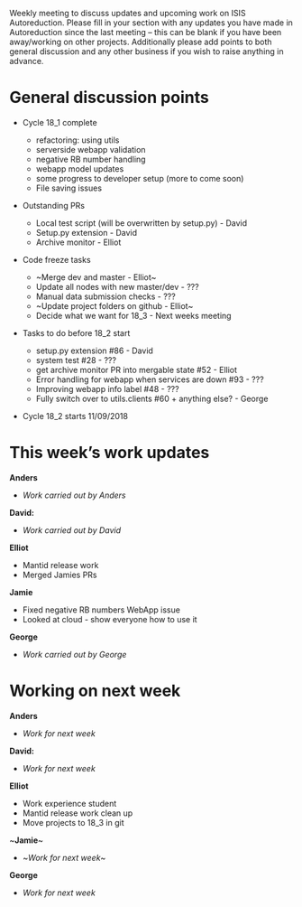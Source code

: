 Weekly meeting to discuss updates and upcoming work on ISIS Autoreduction.
Please fill in your section with any updates you have made in Autoreduction since the last meeting – this can be blank if you have been away/working on other projects. Additionally please add points to both general discussion and any other business if you wish to raise anything in advance. 

General discussion points
=========================
* Cycle 18_1 complete
  * refactoring: using utils
  * serverside webapp validation
  * negative RB number handling
  * webapp model updates
  * some progress to developer setup (more to come soon)
  * File saving issues

* Outstanding PRs
  * Local test script (will be overwritten by setup.py) - David
  * Setup.py extension - David
  * Archive monitor - Elliot

* Code freeze tasks
  * ~Merge dev and master - Elliot~
  * Update all nodes with new master/dev - ???
  * Manual data submission checks - ???
  * ~Update project folders on github - Elliot~
  * Decide what we want for 18_3 - Next weeks meeting
  
* Tasks to do before 18_2 start
  * setup.py extension #86 - David
  * system test #28 - ???
  * get archive monitor PR into mergable state #52 - Elliot
  * Error handling for webapp when services are down #93 - ???
  * Improving webapp info label #48 - ???
  * Fully switch over to utils.clients #60 + anything else? - George

* Cycle 18_2 starts 11/09/2018
  
  
  
This week’s work updates
========================

**Anders**
* *Work carried out by Anders* 

**David:**
* *Work carried out by David*

**Elliot**
* Mantid release work
* Merged Jamies PRs

**Jamie**
* Fixed negative RB numbers WebApp issue
* Looked at cloud - show everyone how to use it

**George**
* *Work carried out by George*

Working on next week
====================

**Anders**
* *Work for next week*

**David:**
* *Work for next week*

**Elliot**
* Work experience student
* Mantid release work clean up
* Move projects to 18_3 in git


~**Jamie**~
* ~*Work for next week*~

**George**
* *Work for next week*
